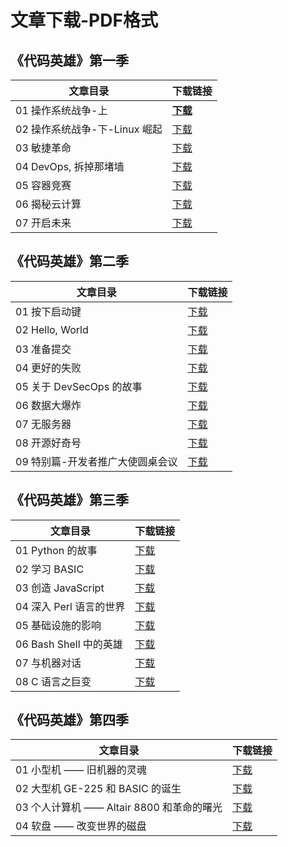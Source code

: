 # 文章下载-PDF格式



## 《代码英雄》第一季

| 文章目录                      | 下载链接                                                     |
| ----------------------------- | ------------------------------------------------------------ |
| 01 操作系统战争-上            | <a href="https://cdn.jsdelivr.net/gh/whlshdw/command-line-heroes@master/%E3%80%8A%E4%BB%A3%E7%A0%81%E8%8B%B1%E9%9B%84%E3%80%8B%E4%B8%8B%E8%BD%BD%E7%89%88/01-command-line-heroes-season-1.pdf" target="_blank">**下载**</a> |
| 02 操作系统战争-下-Linux 崛起 | <a href="https://cdn.jsdelivr.net/gh/whlshdw/command-line-heroes@master/%E3%80%8A%E4%BB%A3%E7%A0%81%E8%8B%B1%E9%9B%84%E3%80%8B%E4%B8%8B%E8%BD%BD%E7%89%88/02-command-line-heroes-season-1.pdf" target="_blank">下载</a> |
| 03 敏捷革命                   | <a href="https://cdn.jsdelivr.net/gh/whlshdw/command-line-heroes@master/%E3%80%8A%E4%BB%A3%E7%A0%81%E8%8B%B1%E9%9B%84%E3%80%8B%E4%B8%8B%E8%BD%BD%E7%89%88/03-command-line-heroes-season-1.pdf" target="_blank">下载</a> |
| 04 DevOps, 拆掉那堵墙         | <a href="https://cdn.jsdelivr.net/gh/whlshdw/command-line-heroes@master/%E3%80%8A%E4%BB%A3%E7%A0%81%E8%8B%B1%E9%9B%84%E3%80%8B%E4%B8%8B%E8%BD%BD%E7%89%88/04-command-line-heroes-season-1.pdf" target="_blank">下载</a> |
| 05 容器竞赛                   | <a href="https://cdn.jsdelivr.net/gh/whlshdw/command-line-heroes@master/%E3%80%8A%E4%BB%A3%E7%A0%81%E8%8B%B1%E9%9B%84%E3%80%8B%E4%B8%8B%E8%BD%BD%E7%89%88/05-command-line-heroes-season-1.pdf" target="_blank">下载</a> |
| 06 揭秘云计算                 | <a href="https://cdn.jsdelivr.net/gh/whlshdw/command-line-heroes@master/%E3%80%8A%E4%BB%A3%E7%A0%81%E8%8B%B1%E9%9B%84%E3%80%8B%E4%B8%8B%E8%BD%BD%E7%89%88/06-command-line-heroes-season-1.pdf" target="_blank">下载</a> |
| 07 开启未来                   | <a href="https://cdn.jsdelivr.net/gh/whlshdw/command-line-heroes@master/%E3%80%8A%E4%BB%A3%E7%A0%81%E8%8B%B1%E9%9B%84%E3%80%8B%E4%B8%8B%E8%BD%BD%E7%89%88/07-command-line-heroes-season-1.pdf" target="_blank">下载</a> |



## 《代码英雄》第二季

| 文章目录                         | 下载链接                                                     |
| -------------------------------- | ------------------------------------------------------------ |
| 01 按下启动键                    | <a href="https://cdn.jsdelivr.net/gh/whlshdw/command-line-heroes@master/%E3%80%8A%E4%BB%A3%E7%A0%81%E8%8B%B1%E9%9B%84%E3%80%8B%E4%B8%8B%E8%BD%BD%E7%89%88/01-command-line-heroes-season-2.pdf" target="_blank">下载</a> |
| 02 Hello, World                  | <a href="https://cdn.jsdelivr.net/gh/whlshdw/command-line-heroes@master/%E3%80%8A%E4%BB%A3%E7%A0%81%E8%8B%B1%E9%9B%84%E3%80%8B%E4%B8%8B%E8%BD%BD%E7%89%88/02-command-line-heroes-season-2.pdf" target="_blank">下载</a> |
| 03 准备提交                      | <a href="https://cdn.jsdelivr.net/gh/whlshdw/command-line-heroes@master/%E3%80%8A%E4%BB%A3%E7%A0%81%E8%8B%B1%E9%9B%84%E3%80%8B%E4%B8%8B%E8%BD%BD%E7%89%88/03-command-line-heroes-season-2.pdf" target="_blank">下载</a> |
| 04 更好的失败                    | <a href="https://cdn.jsdelivr.net/gh/whlshdw/command-line-heroes@master/%E3%80%8A%E4%BB%A3%E7%A0%81%E8%8B%B1%E9%9B%84%E3%80%8B%E4%B8%8B%E8%BD%BD%E7%89%88/04-command-line-heroes-season-2.pdf" target="_blank">下载</a> |
| 05 关于 DevSecOps 的故事         | <a href="https://cdn.jsdelivr.net/gh/whlshdw/command-line-heroes@master/%E3%80%8A%E4%BB%A3%E7%A0%81%E8%8B%B1%E9%9B%84%E3%80%8B%E4%B8%8B%E8%BD%BD%E7%89%88/05-command-line-heroes-season-2.pdf" target="_blank">下载</a> |
| 06 数据大爆炸                    | <a href="https://cdn.jsdelivr.net/gh/whlshdw/command-line-heroes@master/%E3%80%8A%E4%BB%A3%E7%A0%81%E8%8B%B1%E9%9B%84%E3%80%8B%E4%B8%8B%E8%BD%BD%E7%89%88/06-command-line-heroes-season-2.pdf" target="_blank">下载</a> |
| 07 无服务器                      | <a href="https://cdn.jsdelivr.net/gh/whlshdw/command-line-heroes@master/%E3%80%8A%E4%BB%A3%E7%A0%81%E8%8B%B1%E9%9B%84%E3%80%8B%E4%B8%8B%E8%BD%BD%E7%89%88/07-command-line-heroes-season-2.pdf" target="_blank">下载</a> |
| 08 开源好奇号                    | <a href="https://cdn.jsdelivr.net/gh/whlshdw/command-line-heroes@master/%E3%80%8A%E4%BB%A3%E7%A0%81%E8%8B%B1%E9%9B%84%E3%80%8B%E4%B8%8B%E8%BD%BD%E7%89%88/08-command-line-heroes-season-2.pdf" target="_blank">下载</a> |
| 09 特别篇-开发者推广大使圆桌会议 | <a href="https://cdn.jsdelivr.net/gh/whlshdw/command-line-heroes@master/%E3%80%8A%E4%BB%A3%E7%A0%81%E8%8B%B1%E9%9B%84%E3%80%8B%E4%B8%8B%E8%BD%BD%E7%89%88/09-command-line-heroes-season-2.pdf" target="_blank">下载</a> |



## 《代码英雄》第三季

| 文章目录                | 下载链接                                                     |
| ----------------------- | ------------------------------------------------------------ |
| 01 Python 的故事        | <a href="https://cdn.jsdelivr.net/gh/whlshdw/command-line-heroes@master/%E3%80%8A%E4%BB%A3%E7%A0%81%E8%8B%B1%E9%9B%84%E3%80%8B%E4%B8%8B%E8%BD%BD%E7%89%88/01-command-line-heroes-season-3.pdf" target="_blank">下载</a> |
| 02 学习 BASIC           | <a href="https://cdn.jsdelivr.net/gh/whlshdw/command-line-heroes@master/%E3%80%8A%E4%BB%A3%E7%A0%81%E8%8B%B1%E9%9B%84%E3%80%8B%E4%B8%8B%E8%BD%BD%E7%89%88/02-command-line-heroes-season-3.pdf" target="_blank">下载</a> |
| 03 创造 JavaScript      | <a href="https://cdn.jsdelivr.net/gh/whlshdw/command-line-heroes@master/%E3%80%8A%E4%BB%A3%E7%A0%81%E8%8B%B1%E9%9B%84%E3%80%8B%E4%B8%8B%E8%BD%BD%E7%89%88/03-command-line-heroes-season-3.pdf" target="_blank">下载</a> |
| 04 深入 Perl 语言的世界 | <a href="https://cdn.jsdelivr.net/gh/whlshdw/command-line-heroes@master/%E3%80%8A%E4%BB%A3%E7%A0%81%E8%8B%B1%E9%9B%84%E3%80%8B%E4%B8%8B%E8%BD%BD%E7%89%88/04-command-line-heroes-season-3.pdf" target="_blank">下载</a> |
| 05 基础设施的影响       | <a href="https://cdn.jsdelivr.net/gh/whlshdw/command-line-heroes@master/%E3%80%8A%E4%BB%A3%E7%A0%81%E8%8B%B1%E9%9B%84%E3%80%8B%E4%B8%8B%E8%BD%BD%E7%89%88/05-command-line-heroes-season-3.pdf" target="_blank">下载</a> |
| 06 Bash Shell 中的英雄  | <a href="https://cdn.jsdelivr.net/gh/whlshdw/command-line-heroes@master/%E3%80%8A%E4%BB%A3%E7%A0%81%E8%8B%B1%E9%9B%84%E3%80%8B%E4%B8%8B%E8%BD%BD%E7%89%88/06-command-line-heroes-season-3.pdf" target="_blank">下载</a> |
| 07 与机器对话           | <a href="https://cdn.jsdelivr.net/gh/whlshdw/command-line-heroes@master/%E3%80%8A%E4%BB%A3%E7%A0%81%E8%8B%B1%E9%9B%84%E3%80%8B%E4%B8%8B%E8%BD%BD%E7%89%88/07-command-line-heroes-season-3.pdf" target="_blank">下载</a> |
| 08 C 语言之巨变         | <a href="https://cdn.jsdelivr.net/gh/whlshdw/command-line-heroes@master/%E3%80%8A%E4%BB%A3%E7%A0%81%E8%8B%B1%E9%9B%84%E3%80%8B%E4%B8%8B%E8%BD%BD%E7%89%88/08-command-line-heroes-season-3.pdf" target="_blank">下载</a> |



## 《代码英雄》第四季

| 文章目录                                  | 下载链接                                                     |
| ----------------------------------------- | ------------------------------------------------------------ |
| 01 小型机 —— 旧机器的灵魂                 | <a href="https://cdn.jsdelivr.net/gh/whlshdw/command-line-heroes@master/%E3%80%8A%E4%BB%A3%E7%A0%81%E8%8B%B1%E9%9B%84%E3%80%8B%E4%B8%8B%E8%BD%BD%E7%89%88/01-command-line-heroes-season-4.pdf" target="_blank">下载</a> |
| 02 大型机 GE-225 和 BASIC 的诞生          | <a href="https://cdn.jsdelivr.net/gh/whlshdw/command-line-heroes@master/%E3%80%8A%E4%BB%A3%E7%A0%81%E8%8B%B1%E9%9B%84%E3%80%8B%E4%B8%8B%E8%BD%BD%E7%89%88/02-command-line-heroes-season-4.pdf" target="_blank">下载</a> |
| 03 个人计算机 —— Altair 8800 和革命的曙光 | <a href="https://cdn.jsdelivr.net/gh/whlshdw/command-line-heroes@master/%E3%80%8A%E4%BB%A3%E7%A0%81%E8%8B%B1%E9%9B%84%E3%80%8B%E4%B8%8B%E8%BD%BD%E7%89%88/03-command-line-heroes-season-4.pdf" target="_blank">下载</a> |
| 04 软盘 —— 改变世界的磁盘                 | <a href="https://cdn.jsdelivr.net/gh/whlshdw/command-line-heroes@master/%E3%80%8A%E4%BB%A3%E7%A0%81%E8%8B%B1%E9%9B%84%E3%80%8B%E4%B8%8B%E8%BD%BD%E7%89%88/04-command-line-heroes-season-4.pdf" target="_blank">下载</a> |

